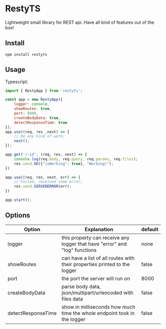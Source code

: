 # RestyTS
Lightweight small library for REST api.
Have all kind of features out of the box!

## Install

```
npm install restyts
```

## Usage
Typescript:

```javascript
import { RestyApp } from 'restyts';

const app = new RestyApp({
    logger: console,
    showRoutes: true,
    port: 8080,
    createBodyData: true,
    detectResponseTime: true
});
app.use((req, res ,next) => {
    // Do any kind of work;
    next();
});

app.get('/:id', (req, res, next) => {
    console.log(req.body, req.query, req.params, req.files);
    res.send.OK({"isWorking": true}, "Working!");
})

app.use((req, res, next, err) => {
    // Failed, received some error;
    res.send.SERVERERROR(err);
})

app.start();

```

## Options

| Option | Explanation | default |
|---|---|---|
|logger| this property can receive any logger that have "error" and "log" functions |none |
|showRoutes| can have a list of all routes with their properties printed to the logger  | false | 
|port|the port the server will run on| 8000 |
|createBodyData | parse body data, json/multipart/urlencoded with files data | false |
|detectResponseTime| show in milliseconds how much time the whole endpoint took in the logger| false |